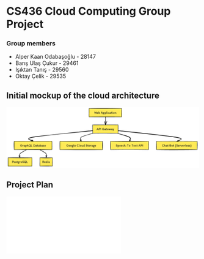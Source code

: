 # CS436 Cloud Computing Group Project

### Group members
* Alper Kaan Odabaşoğlu - 28147
* Barış Ulaş Çukur - 29461
* Işıktan Tanış - 29560
* Oktay Çelik - 29535

## Initial mockup of the cloud architecture

![Initial mockup of the cloud architecture](./CS%20436%20Mock%20Structure.png)

## Project Plan 

![Project Plan](./CS436%20Project%20Plan.pdf)
